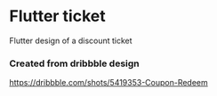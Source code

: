 # Flutter ticket

Flutter design of a discount ticket

### Created from dribbble design

https://dribbble.com/shots/5419353-Coupon-Redeem
